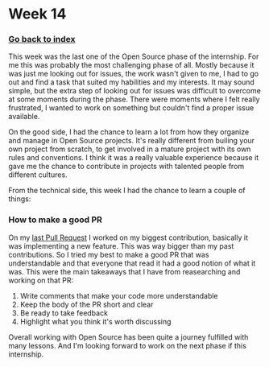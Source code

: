 # Week 14

### [Go back to index](http://luis-valdez.github.io/Learning-Journal)

This week was the last one of the Open Source phase of the internship. For me this was probably the most challenging phase of all. Mostly because it was just me looking out for issues, the work wasn't given to me, I had to go out and find a task that suited my habilities and my interests. It may sound simple, but the extra step of looking out for issues was difficult to overcome at some moments during the phase. There were moments where I felt really frustrated, I wanted to work on something but couldn't find a proper issue available.

On the good side, I had the chance to learn a lot from how they organize and manage in Open Source projects. It's really different from builing your own project from scratch, to get involved in a mature project with its own rules and conventions. I think it was a really valuable experience because it gave me the chance to contribute in projects with talented people from different cultures.

From the technical side, this week I had the chance to learn a couple of things:

### How to make a good PR
On my [last Pull Request](https://github.com/meilisearch/meilisearch-java/pull/95) I worked on my biggest contribution, basically it was implementing a new feature. This was way bigger than my past contributions. So I tried my best to make a good PR that was understandable and that everyone that read it had a good notion of what it was.
This were the main takeaways that I have from reasearching and working on that PR:

1. Write comments that make your code more understandable
2. Keep the body of the PR short and clear
3. Be ready to take feedback
4. Highlight what you think it's worth discussing

Overall working with Open Source has been quite a journey fulfilled with many lessons. And I'm looking forward to work on the next phase if this internship.
